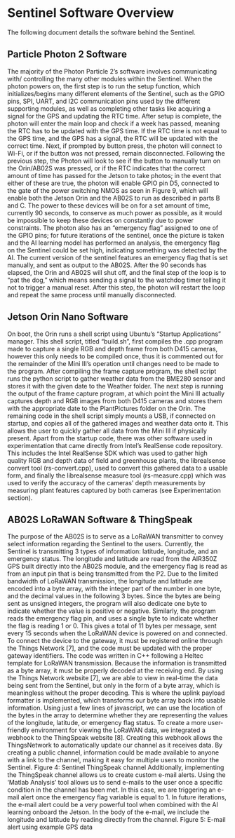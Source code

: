 # Sentinel Software Overview

The following document details the software behind the Sentinel.

## Particle Photon 2 Software

The majority of the Photon Particle 2’s software
involves communicating with/ controlling the many other
modules within the Sentinel. When the photon powers on,
the first step is to run the setup function, which
initializes/begins many different elements of the Sentinel,
such as the GPIO pins, SPI, UART, and I2C communication
pins used by the different supporting modules, as well as
completing other tasks like acquiring a signal for the GPS
and updating the RTC time. After setup is complete, the
photon will enter the main loop and check if a week has
passed, meaning the RTC has to be updated with the GPS
time. If the RTC time is not equal to the GPS time, and the
GPS has a signal, the RTC will be updated with the correct
time. Next, if prompted by button press, the photon will
connect to Wi-Fi, or if the button was not pressed, remain
disconnected. Following the previous step, the Photon will
look to see if the button to manually turn on the
Orin/AB02S was pressed, or if the RTC indicates that the
correct amount of time has passed for the Jetson to take
photos; in the event that either of these are true, the photon
will enable GPIO pin D5, connected to the gate of the power
switching NMOS as seen in Figure 9, which will enable
both the Jetson Orin and the AB02S to run as described in
parts B and C. The power to these devices will be on for a
set amount of time, currently 90 seconds, to conserve as
much power as possible, as it would be impossible to keep
these devices on constantly due to power constraints. The
photon also has an “emergency flag” assigned to one of the
GPIO pins; for future iterations of the sentinel, once the
picture is taken and the AI learning model has performed an
analysis, the emergency flag on the Sentinel could be set
high, indicating something was detected by the AI. The
current version of the sentinel features an emergency flag
that is set manually, and sent as output to the AB02S. After
the 90 seconds has elapsed, the Orin and AB02S will shut
off, and the final step of the loop is to “pat the dog,” which
means sending a signal to the watchdog timer telling it not
to trigger a manual reset. After this step, the photon will
restart the loop and repeat the same process until manually
disconnected.



## Jetson Orin Nano Software

On boot, the Orin runs a shell script using Ubuntu’s
“Startup Applications” manager. This shell script, titled
“build.sh”, first compiles the .cpp program made to capture
a single RGB and depth frame from both D415 cameras,
however this only needs to be compiled once, thus it is
commented out for the remainder of the Mini III’s operation
until changes need to be made to the program. After
compiling the frame capture program, the shell script runs
the python script to gather weather data from the BME280
sensor and stores it with the given date to the Weather
folder. The next step is running the output of the frame
capture program, at which point the Mini III actually
captures depth and RGB images from both D415 cameras
and stores them with the appropriate date to the
PlantPictures folder on the Orin. The remaining code in the
shell script simply mounts a USB, if connected on startup,
and copies all of the gathered images and weather data onto
it. This allows the user to quickly gather all data from the
Mini III if physically present.
Apart from the startup code, there was other
software used in experimentation that came directly from
Intel’s RealSense code repository. This includes the Intel
RealSense SDK which was used to gather high quality RGB
and depth data of field and greenhouse plants, the
librealsense convert tool (rs-convert.cpp), used to convert
this gathered data to a usable form, and finally the
librealsense measure tool (rs-measure.cpp) which was used
to verify the accuracy of the cameras’ depth measurements
by measuring plant features captured by both cameras (see
Experimentation section).


## AB02S LoRaWAN Software & ThingSpeak

The purpose of the AB02S is to serve as a
LoRaWAN transmitter to convey select information
regarding the Sentinel to the users. Currently, the Sentinel is
transmitting 3 types of information: latitude, longitude, and
an emergency status. The longitude and latitude are read
from the AIR350Z GPS built directly into the AB02S
module, and the emergency flag is read as from an input pin
that is being transmitted from the P2. Due to the limited
bandwidth of LoRaWAN transmission, the longitude and
latitude are encoded into a byte array, with the integer part
of the number in one byte, and the decimal values in the
following 3 bytes. Since the bytes are being sent as unsigned
integers, the program will also dedicate one byte to indicate
whether the value is positive or negative. Similarly, the
program reads the emergency flag pin, and uses a single
byte to indicate whether the flag is reading 1 or 0. This gives
a total of 11 bytes per message, sent every 15 seconds when
the LoRaWAN device is powered on and connected. To
connect the device to the gateway, it must be registered
online through the Things Network [7], and the code must
be updated with the proper gateway identifiers. The code
was written in C++ following a Heltec template for
LoRaWAN transmission.
Because the information is transmitted as a byte
array, it must be properly decoded at the receiving end. By
using the Things Network website [7], we are able to view
in real-time the data being sent from the Sentinel, but only
in the form of a byte array, which is meaningless without the
proper decoding. This is where the uplink payload formatter
is implemented, which transforms our byte array back into
usable information. Using just a few lines of javascript, we
can use the location of the bytes in the array to determine
whether they are representing the values of the longitude,
latitude, or emergency flag status.
To create a more user-friendly environment for
viewing the LoRaWAN data, we integrated a webhook to
the ThingSpeak website [8]. Creating this webhook allows
the ThingsNetwork to automatically update our channel as it
receives data. By creating a public channel, information
could be made available to anyone with a link to the
channel, making it easy for multiple users to monitor the
Sentinel.
Figure 4: Sentinel ThingSpeak channel
Additionally, implementing the ThingSpeak
channel allows us to create custom e-mail alerts. Using the
‘Matlab Analysis’ tool allows us to send e-mails to the user
once a specific condition in the channel has been met. In
this case, we are triggering an e-mail alert once the
emergency flag variable is equal to 1. In future iterations,
the e-mail alert could be a very powerful tool when
combined with the AI learning onboard the Jetson. In the
body of the e-mail, we include the longitude and latitude by
reading directly from the channel.
Figure 5: E-mail alert using example GPS data
